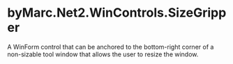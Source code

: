# byMarc.Net2.WinControls.SizeGripper
A WinForm control that can be anchored to the bottom-right corner of a non-sizable tool window that allows the user to resize the window.
